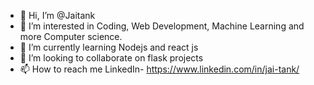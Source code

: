 - 👋 Hi, I’m @Jaitank
- 👀 I’m interested in Coding, Web Development, Machine Learning and more Computer science.
- 🌱 I’m currently learning Nodejs and react js
- 💞️ I’m looking to collaborate on flask projects
- 📫 How to reach me LinkedIn- https://www.linkedin.com/in/jai-tank/

<!---
Jaitank/Jaitank is a ✨ special ✨ repository because its `README.md` (this file) appears on your GitHub profile.
You can click the Preview link to take a look at your changes.
--->
